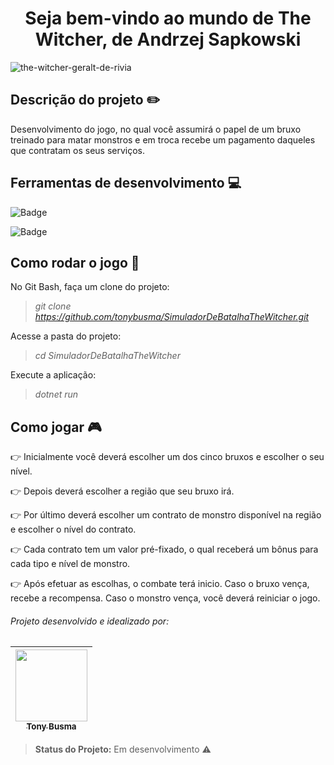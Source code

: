 <h1 align="center">Seja bem-vindo ao mundo de The Witcher, de Andrzej Sapkowski</h1>

![the-witcher-geralt-de-rivia](https://user-images.githubusercontent.com/90411176/171319618-df45e648-36b7-45de-8f51-006c6f89b3c9.jpg)

## Descrição do projeto :pencil2:
Desenvolvimento do jogo, no qual você assumirá o papel de um bruxo treinado para matar monstros e em troca recebe um pagamento daqueles que contratam os seus serviços.

## Ferramentas de desenvolvimento :computer:
![Badge](https://img.shields.io/static/v1?label=VScode&message=editor/IDE&color=blue&style=plastic&logo=visualstudiocode)

![Badge](https://img.shields.io/static/v1?label=CSharp&message=language&color=sucess&style=plastic&logo=csharp)

## Como rodar o jogo :floppy_disk:
No Git Bash, faça um clone do projeto:

  > *git clone https://github.com/tonybusma/SimuladorDeBatalhaTheWitcher.git*

Acesse a pasta do projeto:

  > *cd SimuladorDeBatalhaTheWitcher*

Execute a aplicação:

  > *dotnet run*

## Como jogar :video_game:
:point_right: Inicialmente você deverá escolher um dos cinco bruxos e escolher o seu nível.

:point_right: Depois deverá escolher a região que seu bruxo irá.

:point_right: Por último deverá escolher um contrato de monstro disponível na região e escolher o nível do contrato.

:point_right: Cada contrato tem um valor pré-fixado, o qual receberá um bônus para cada tipo e nível de monstro.

:point_right: Após efetuar as escolhas, o combate terá inicio. Caso o bruxo vença, recebe a recompensa. Caso o monstro vença, você deverá reiniciar o jogo.

###### Projeto desenvolvido e idealizado por:

[<img src="https://user-images.githubusercontent.com/90411176/171323461-8c149ca3-f61c-4d21-b8b5-04319a5b7189.jpg" width=115 > <br> <sub> Tony Busma </sub>](https://github.com/tonybusma) |
| :---: |

> **Status do Projeto:** Em desenvolvimento :warning:
